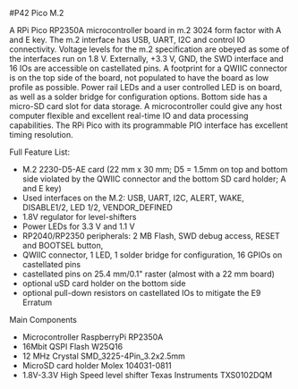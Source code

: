 #P42 Pico M.2

A RPi Pico RP2350A microcontroller board in m.2 3024 form factor with A and E key. The m.2 interface has USB, UART, I2C and control IO connectivity. Voltage levels for the m.2 specification are obeyed as some of the interfaces run on 1.8 V. Externally, +3.3 V, GND, the SWD interface and 16 IOs are accessible on castellated pins. A footprint for a QWIIC connector is on the top side of the board, not populated to have the board as low profile as possible. Power rail LEDs and a user controlled LED is on board, as well as a solder bridge for configuration options. Bottom side has a micro-SD card slot for data storage.
A microcontroller could give any host computer flexible and excellent real-time IO and data processing capabilities. The RPi Pico with its programmable PIO interface has excellent timing resolution. 

Full Feature List:
*	M.2 2230-D5-AE card (22 mm x 30 mm; D5 = 1.5mm on top and bottom side violated by the QWIIC connector and the bottom SD card holder; A and E key)
*	Used interfaces on the M.2: USB, UART, I2C, ALERT, WAKE, DISABLE1/2, LED 1/2, VENDOR_DEFINED
*	1.8V regulator for level-shifters
*	Power LEDs for 3.3 V and 1.1 V
*	RP2040/RP2350 peripherals: 2 MB Flash, SWD debug access, RESET and BOOTSEL button, 
*	QWIIC connector, 1 LED, 1 solder bridge for configuration, 16 GPIOs on castellated pins
*	castellated pins on 25.4 mm/0.1" raster (almost with a 22 mm board)
*	optional uSD card holder on the bottom side
*	optional pull-down resistors on castellated IOs to mitigate the E9 Erratum

Main Components
*	Microcontroller RaspberryPi RP2350A
*	16Mbit QSPI Flash W25Q16
*	12 MHz Crystal SMD_3225-4Pin_3.2x2.5mm
*	MicroSD card holder Molex 104031-0811
*	1.8V-3.3V High Speed level shifter Texas Instruments TXS0102DQM
